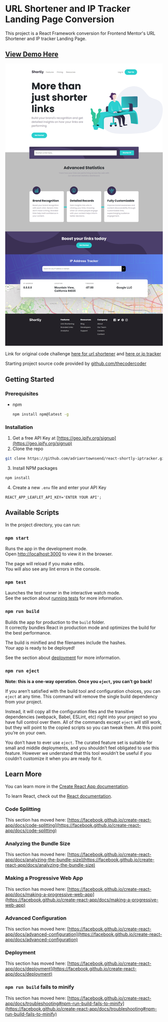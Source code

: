 # URL Shortener and IP Tracker Landing Page Conversion
This project is a React Framework conversion for Frontend Mentor's URL Shortener and IP tracker Landing Page.

## [View Demo Here](https://adrianrtownsend.github.io/react-shortly-iptracker)

![Landing Page Screenshot](https://github.com/adrianrtownsend/react-shortly-iptracker/blob/main/src/assets/images/ip-tracker-url-shortener-screenshot.png?raw=true)

Link for original code challenge [here for url shortener](https://www.frontendmentor.io/challenges/url-shortening-api-landing-page-2ce3ob-G) and [here or ip tracker](https://www.frontendmentor.io/challenges/ip-address-tracker-I8-0yYAH0)

Starting project source code provided by [github.com/thecodercoder](https://www.frontendmentor.io/challenges/url-shortening-api-landing-page-2ce3ob-G)

## Getting Started

### Prerequisites
* npm
  ```sh
  npm install npm@latest -g
  ```

### Installation
1. Get a free API Key at [https://geo.ipify.org/signup](https://geo.ipify.org/signup)
2. Clone the repo
  ```sh
  git clone https://github.com/adrianrtownsend/react-shortly-iptracker.git
  ```
3. Install NPM packages
  ```sh
  npm install
  ```
4. Create a new `.env` file and enter your API Key
  ```
  REACT_APP_LEAFLET_API_KEY='ENTER YOUR API';
  ```

## Available Scripts

In the project directory, you can run:

### `npm start`

Runs the app in the development mode.\
Open [http://localhost:3000](http://localhost:3000) to view it in the browser.

The page will reload if you make edits.\
You will also see any lint errors in the console.

### `npm test`

Launches the test runner in the interactive watch mode.\
See the section about [running tests](https://facebook.github.io/create-react-app/docs/running-tests) for more information.

### `npm run build`

Builds the app for production to the `build` folder.\
It correctly bundles React in production mode and optimizes the build for the best performance.

The build is minified and the filenames include the hashes.\
Your app is ready to be deployed!

See the section about [deployment](https://facebook.github.io/create-react-app/docs/deployment) for more information.

### `npm run eject`

**Note: this is a one-way operation. Once you `eject`, you can’t go back!**

If you aren’t satisfied with the build tool and configuration choices, you can `eject` at any time. This command will remove the single build dependency from your project.

Instead, it will copy all the configuration files and the transitive dependencies (webpack, Babel, ESLint, etc) right into your project so you have full control over them. All of the commands except `eject` will still work, but they will point to the copied scripts so you can tweak them. At this point you’re on your own.

You don’t have to ever use `eject`. The curated feature set is suitable for small and middle deployments, and you shouldn’t feel obligated to use this feature. However we understand that this tool wouldn’t be useful if you couldn’t customize it when you are ready for it.

## Learn More

You can learn more in the [Create React App documentation](https://facebook.github.io/create-react-app/docs/getting-started).

To learn React, check out the [React documentation](https://reactjs.org/).

### Code Splitting

This section has moved here: [https://facebook.github.io/create-react-app/docs/code-splitting](https://facebook.github.io/create-react-app/docs/code-splitting)

### Analyzing the Bundle Size

This section has moved here: [https://facebook.github.io/create-react-app/docs/analyzing-the-bundle-size](https://facebook.github.io/create-react-app/docs/analyzing-the-bundle-size)

### Making a Progressive Web App

This section has moved here: [https://facebook.github.io/create-react-app/docs/making-a-progressive-web-app](https://facebook.github.io/create-react-app/docs/making-a-progressive-web-app)

### Advanced Configuration

This section has moved here: [https://facebook.github.io/create-react-app/docs/advanced-configuration](https://facebook.github.io/create-react-app/docs/advanced-configuration)

### Deployment

This section has moved here: [https://facebook.github.io/create-react-app/docs/deployment](https://facebook.github.io/create-react-app/docs/deployment)

### `npm run build` fails to minify

This section has moved here: [https://facebook.github.io/create-react-app/docs/troubleshooting#npm-run-build-fails-to-minify](https://facebook.github.io/create-react-app/docs/troubleshooting#npm-run-build-fails-to-minify)
